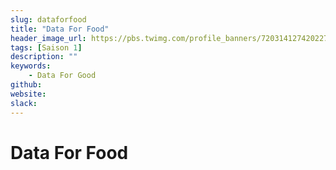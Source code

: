 ```yaml
---
slug: dataforfood
title: "Data For Food"
header_image_url: https://pbs.twimg.com/profile_banners/720314127420227585/1530018723/1500x500
tags: [Saison 1]
description: ""
keywords:
    - Data For Good
github: 
website: 
slack: 
---
```


# Data For Food